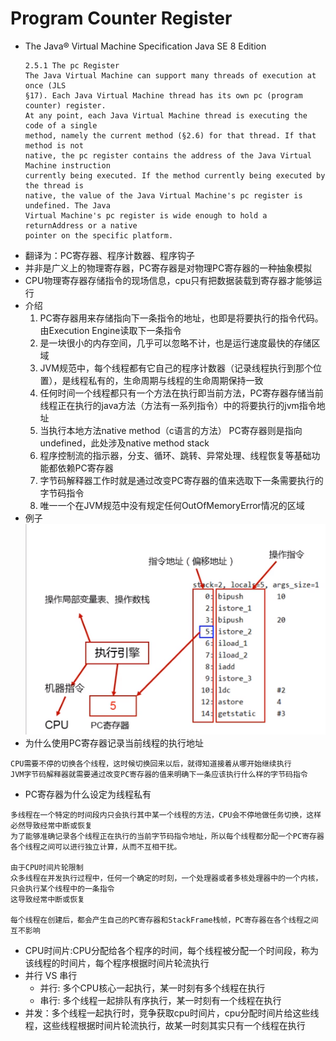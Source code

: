 # Program Counter Register

- The Java® Virtual Machine Specification Java SE 8 Edition
    ```text
    2.5.1 The pc Register
    The Java Virtual Machine can support many threads of execution at once (JLS
    §17). Each Java Virtual Machine thread has its own pc (program counter) register.
    At any point, each Java Virtual Machine thread is executing the code of a single
    method, namely the current method (§2.6) for that thread. If that method is not
    native, the pc register contains the address of the Java Virtual Machine instruction
    currently being executed. If the method currently being executed by the thread is
    native, the value of the Java Virtual Machine's pc register is undefined. The Java
    Virtual Machine's pc register is wide enough to hold a returnAddress or a native
    pointer on the specific platform.
    ```
- 翻译为：PC寄存器、程序计数器、程序钩子
- 并非是广义上的物理寄存器，PC寄存器是对物理PC寄存器的一种抽象模拟
- CPU物理寄存器存储指令的现场信息，cpu只有把数据装载到寄存器才能够运行
- 介绍
    1. PC寄存器用来存储指向下一条指令的地址，也即是将要执行的指令代码。由Execution Engine读取下一条指令
    2. 是一块很小的内存空间，几乎可以忽略不计，也是运行速度最快的存储区域
    3. JVM规范中，每个线程都有它自己的程序计数器（记录线程执行到那个位置），是线程私有的，生命周期与线程的生命周期保持一致
    4. 任何时间一个线程都只有一个方法在执行即当前方法，PC寄存器存储当前线程正在执行的java方法（方法有一系列指令）中的将要执行的jvm指令地址
    5. 当执行本地方法native method（c语言的方法） PC寄存器则是指向undefined，此处涉及native method stack
    6. 程序控制流的指示器，分支、循环、跳转、异常处理、线程恢复等基础功能都依赖PC寄存器
    7. 字节码解释器工作时就是通过改变PC寄存器的值来选取下一条需要执行的字节码指令
    8. 唯一一个在JVM规范中没有规定任何OutOfMemoryError情况的区域
- 例子![image](img/program_counter_register.png)
- 为什么使用PC寄存器记录当前线程的执行地址

```text
CPU需要不停的切换各个线程，这时候切换回来以后，就得知道接着从哪开始继续执行
JVM字节码解释器就需要通过改变PC寄存器的值来明确下一条应该执行什么样的字节码指令
```

- PC寄存器为什么设定为线程私有

```text
多线程在一个特定的时间段内只会执行其中某一个线程的方法，CPU会不停地做任务切换，这样必然导致经常中断或恢复
为了能够准确记录各个线程正在执行的当前字节码指令地址，所以每个线程都分配一个PC寄存器
各个线程之间可以进行独立计算，从而不互相干扰。

由于CPU时间片轮限制
众多线程在并发执行过程中，任何一个确定的时刻，一个处理器或者多核处理器中的一个内核，只会执行某个线程中的一条指令
这导致经常中断或恢复

每个线程在创建后，都会产生自己的PC寄存器和StackFrame栈帧，PC寄存器在各个线程之间互不影响
```

- CPU时间片:CPU分配给各个程序的时间，每个线程被分配一个时间段，称为该线程的时间片，每个程序根据时间片轮流执行
- 并行 VS 串行
    - 并行: 多个CPU核心一起执行，某一时刻有多个线程在执行
    - 串行: 多个线程一起排队有序执行，某一时刻有一个线程在执行
- 并发：多个线程一起执行时，竞争获取cpu时间片，cpu分配时间片给这些线程，这些线程根据时间片轮流执行，故某一时刻其实只有一个线程在执行